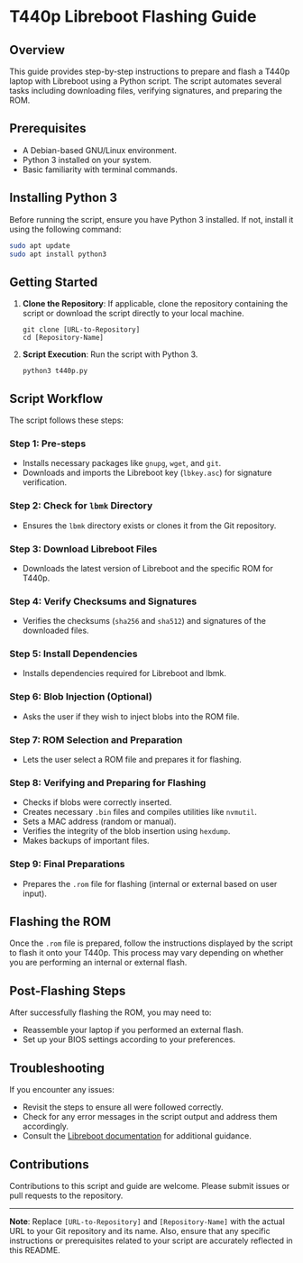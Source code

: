 # T440p Libreboot Flashing Guide

## Overview
This guide provides step-by-step instructions to prepare and flash a T440p laptop with Libreboot using a Python script. The script automates several tasks including downloading files, verifying signatures, and preparing the ROM.

## Prerequisites
- A Debian-based GNU/Linux environment.
- Python 3 installed on your system.
- Basic familiarity with terminal commands.

## Installing Python 3
Before running the script, ensure you have Python 3 installed. If not, install it using the following command:
```bash
sudo apt update
sudo apt install python3
```

## Getting Started
1. **Clone the Repository**: If applicable, clone the repository containing the script or download the script directly to your local machine.
   ```
   git clone [URL-to-Repository]
   cd [Repository-Name]
   ```

2. **Script Execution**: Run the script with Python 3.
   ```
   python3 t440p.py
   ```

## Script Workflow
The script follows these steps:

### Step 1: Pre-steps
- Installs necessary packages like `gnupg`, `wget`, and `git`.
- Downloads and imports the Libreboot key (`lbkey.asc`) for signature verification.

### Step 2: Check for `lbmk` Directory
- Ensures the `lbmk` directory exists or clones it from the Git repository.

### Step 3: Download Libreboot Files
- Downloads the latest version of Libreboot and the specific ROM for T440p.

### Step 4: Verify Checksums and Signatures
- Verifies the checksums (`sha256` and `sha512`) and signatures of the downloaded files.

### Step 5: Install Dependencies
- Installs dependencies required for Libreboot and lbmk.

### Step 6: Blob Injection (Optional)
- Asks the user if they wish to inject blobs into the ROM file.

### Step 7: ROM Selection and Preparation
- Lets the user select a ROM file and prepares it for flashing.

### Step 8: Verifying and Preparing for Flashing
- Checks if blobs were correctly inserted.
- Creates necessary `.bin` files and compiles utilities like `nvmutil`.
- Sets a MAC address (random or manual).
- Verifies the integrity of the blob insertion using `hexdump`.
- Makes backups of important files.

### Step 9: Final Preparations
- Prepares the `.rom` file for flashing (internal or external based on user input).

## Flashing the ROM
Once the `.rom` file is prepared, follow the instructions displayed by the script to flash it onto your T440p. This process may vary depending on whether you are performing an internal or external flash.

## Post-Flashing Steps
After successfully flashing the ROM, you may need to:
- Reassemble your laptop if you performed an external flash.
- Set up your BIOS settings according to your preferences.

## Troubleshooting
If you encounter any issues:
- Revisit the steps to ensure all were followed correctly.
- Check for any error messages in the script output and address them accordingly.
- Consult the [Libreboot documentation](https://libreboot.org/docs/) for additional guidance.

## Contributions
Contributions to this script and guide are welcome. Please submit issues or pull requests to the repository.

---

**Note**: Replace `[URL-to-Repository]` and `[Repository-Name]` with the actual URL to your Git repository and its name. Also, ensure that any specific instructions or prerequisites related to your script are accurately reflected in this README.
